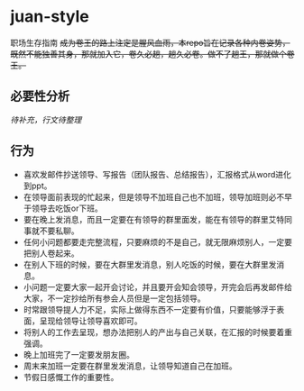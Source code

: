 # juan-style
职场生存指南
~~成为卷王的路上注定是腥风血雨，本repo旨在记录各种内卷姿势，既然不能独善其身，那就加入它，卷久必趟，趟久必卷。做不了趟王，那就做个卷王。~~
## 必要性分析
*待补充，行文待整理*

## 行为
- 喜欢发邮件抄送领导、写报告（团队报告、总结报告），汇报格式从word进化到ppt。
- 在领导面前表现的忙起来，但是领导不加班自己也不加班，领导加班则必不早于领导去吃饭or下班。
- 要在晚上发消息，而且一定要在有领导的群里面发，能在有领导的群里艾特同事就不要私聊。
- 任何小问题都要走完整流程，只要麻烦的不是自己，就无限麻烦别人，一定要把别人卷起来。
- 在别人下班的时候，要在大群里发消息，别人吃饭的时候，要在大群里发消息。
- 小问题一定要大家一起开会讨论，并且要开会知会领导，开完会后再发邮件给大家，不一定抄给所有参会人员但是一定包括领导。
- 时常跟领导提人力不足，实际上做得东西不一定要有价值，只要能够浮于表面，呈现给领导让领导喜欢即可。
- 将别人的工作去呈现，想办法把别人的产出与自己关联，在汇报的时候要着重强调。
- 晚上加班完了一定要发朋友圈。
- 周末来加班一定要在群里发发消息，让领导知道自己在加班。
- 节假日感慨工作的重要性。

